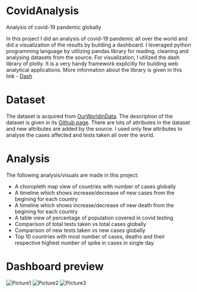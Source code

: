 # CovidAnalysis

Analysis of covid-19 pandemic globally

In this project I did an analysis of covid-19 pandemic all over the world and did a visualization of the results by building a dashboard. I leveraged python programming language by utilizing pandas library for reading, cleaning and analysing datasets from the source. For visualization, I utilized the dash library of plotly. It is a very handy framework explicitly for building web analytical applications. More information about the library is given in this link - [Dash](https://plotly.com/dash/)

# Dataset

The dataset is acquired from [OurWorldinData](https://ourworldindata.org/coronavirus-source-data). The description of the dataset is given in its [Github page](https://github.com/owid/covid-19-data/blob/master/public/data/owid-covid-codebook.csv). There are lots of attributes in the dataset and new attributes are added by the source. I used only few attributes to analyse the cases affected and tests taken all over the world.

# Analysis

The following analysis/visuals are made in this project:
 * A choropleth map view of countries with number of cases globally
 * A timeline which shows increase/decrease of new cases from the begining for each country
 * A timeline which shows increase/decrease of new death from the begining for each country
 * A table view of percentage of population covered in covid testing
 * Comparison of total tests taken vs total cases globally
 * Comparison of new tests taken vs new cases globally
 * Top 10 countries with most number of cases, deaths and their respective highest number of spike in cases in single day
 
# Dashboard preview

![Picture1](https://user-images.githubusercontent.com/62378425/107472611-452fed00-6b95-11eb-9832-a0ada16cd920.PNG)
![Picture2](https://user-images.githubusercontent.com/62378425/107472695-698bc980-6b95-11eb-85a0-3323fb633931.PNG)
![Picture3](https://user-images.githubusercontent.com/62378425/107472762-8a541f00-6b95-11eb-9622-b06d02407f00.PNG)
